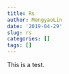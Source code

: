 ```yaml
---
title: Rs
author: MengyaoLin
date: '2019-04-29'
slug: rs
categories: []
tags: []
---
```



This is a test.